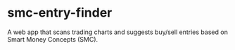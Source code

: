 # smc-entry-finder
A web app that scans trading charts and suggests buy/sell entries based on Smart Money Concepts (SMC).
